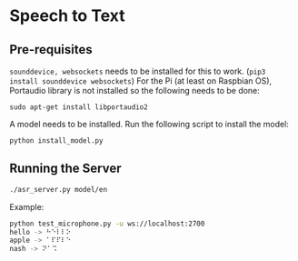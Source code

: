# Speech to Text

## Pre-requisites
`sounddevice, websockets` needs to be installed for this to work. (`pip3 install sounddevice websockets`)
For the Pi (at least on Raspbian OS), Portaudio library is not installed so the following needs to be done:
```
sudo apt-get install libportaudio2
```

A model needs to be installed. Run the following script to install the model:
```
python install_model.py
```

## Running the Server
```bash
./asr_server.py model/en
```

Example:
```bash
python test_microphone.py -u ws://localhost:2700
hello -> ⠓⠑⠇⠇⠕
apple -> ⠁⠏⠏⠇⠑
nash -> ⠝⠁⠩
```
